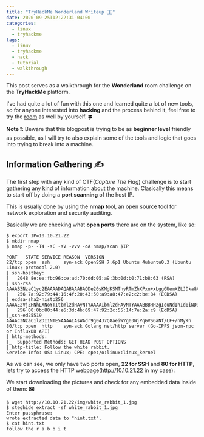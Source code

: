 ```yaml
---
title: "TryHackMe Wonderland Writeup 👨‍💻"
date: 2020-09-25T12:22:31-04:00
categories:
  - linux
  - tryhackme 
tags:
  - linux
  - tryhackme
  - hack
  - tutorial
  - walkthrough
---
```


This post serves as a walkthrough for the **Wonderland** room challenge on the **TryHackMe** platform.

I've had quite a lot of fun with this one and learned quite a lot of new tools, so for anyone interested into **hacking** and the process behind it, feel free to try the [room][room] as well by yourself. 🍀

**Note ❗:** Beware that this blogpost is trying to be as **beginner level** friendly as possible, as I will try to also explain some of the tools and logic that goes into trying to break into a machine. 


## Information Gathering ✍

The first step with any kind of CTF(*Capture The Flag*) challenge is to start gathering any kind of information about the machine. Clasically this means to start off by doing a **port scanning** of the host IP.

This is usually done by using the **nmap** tool, an open source tool for network exploration and security auditing.

Basically we are checking what **open ports** there are on the system, like so:


```console
$ export IP=10.10.21.22
$ mkdir nmap
$ nmap -p- -T4 -sC -sV -vvv -oA nmap/scan $IP

PORT   STATE SERVICE REASON  VERSION
22/tcp open  ssh     syn-ack OpenSSH 7.6p1 Ubuntu 4ubuntu0.3 (Ubuntu Linux; protocol 2.0)
| ssh-hostkey:
|   2048 8e:ee:fb:96:ce:ad:70:dd:05:a9:3b:0d:b0:71:b8:63 (RSA)
| ssh-rsa AAAAB3NzaC1yc2EAAAADAQABAAABAQDe20sKMgKSMTnyRTmZhXPxn+xLggGUemXZLJDkaGAkZSMgwM3taNTc8OaEku7BvbOkqoIya4ZI8vLuNdMnESFfB22kMWfkoB0zKCSWzaiOjvdMBw559UkLCZ3bgwDY2RudNYq5YEwtqQMFgeRCC1/rO4h4Hl0YjLJufYOoIbK0EPaClcDPYjp+E1xpbn3kqKMhyWDvfZ2ltU1Et2MkhmtJ6TH2HA+eFdyMEQ5SqX6aASSXM7OoUHwJJmptyr2aNeUXiytv7uwWHkIqk3vVrZBXsyjW4ebxC3v0/Oqd73UWd5epuNbYbBNls06YZDVI8wyZ0eYGKwjtogg5+h82rnWN
|   256 7a:92:79:44:16:4f:20:43:50:a9:a8:47:e2:c2:be:84 (ECDSA)
| ecdsa-sha2-nistp256 AAAAE2VjZHNhLXNoYTItbmlzdHAyNTYAAAAIbmlzdHAyNTYAAABBBHH2gIouNdIhId0iND9UFQByJZcff2CXQ5Esgx1L96L50cYaArAW3A3YP3VDg4tePrpavcPJC2IDonroSEeGj6M=
|   256 00:0b:80:44:e6:3d:4b:69:47:92:2c:55:14:7e:2a:c9 (EdDSA)
|_ssh-ed25519 AAAAC3NzaC1lZDI1NTE5AAAAIAsWAdr9g04J7Q8aeiWYg03WjPqGVS6aNf/LF+/hMyKh
80/tcp open  http    syn-ack Golang net/http server (Go-IPFS json-rpc or InfluxDB API)
| http-methods:
|_  Supported Methods: GET HEAD POST OPTIONS
|_http-title: Follow the white rabbit.
Service Info: OS: Linux; CPE: cpe:/o:linux:linux_kernel

```

As we can see, we only have two ports open, **22 for SSH** and **80 for HTTP**, lets try to access the HTTP webpage(http://10.10.21.22 in my case):



We start downloading the pictures and check for any embedded data inside of them: 🖼

```console
$ wget http://10.10.21.22/img/white_rabbit_1.jpg
$ steghide extract -sf white_rabbit_1.jpg
Enter passphrase:
wrote extracted data to "hint.txt".
$ cat hint.txt
follow the r a b b i t
```


[room]: https://tryhackme.com/room/wonderland
